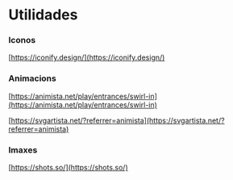 # Utilidades


### Iconos
[https://iconify.design/](https://iconify.design/)

### Animacions

[https://animista.net/play/entrances/swirl-in](https://animista.net/play/entrances/swirl-in)

[https://svgartista.net/?referrer=animista](https://svgartista.net/?referrer=animista)

### Imaxes

[https://shots.so/](https://shots.so/)
